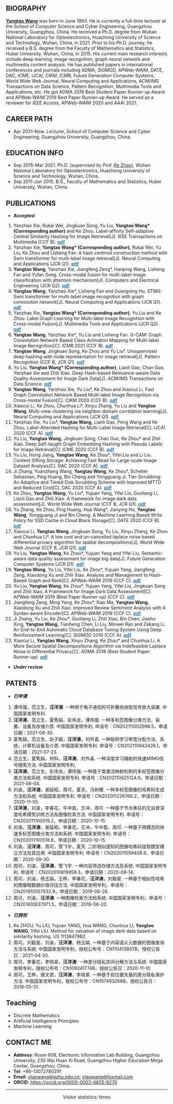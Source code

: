 ## BIOGRAPHY
**[Yangtao Wang](https://github.com/wangyangtao)** was born in June 1993. He is currently a full-time lecturer at the School of Computer Science and Cyber Engineering, Guangzhou University, Guangzhou, China. He received a Ph.D. degree from Wuhan National Laboratory for Optoelectronics, Huazhong University of Science and Technology, Wuhan, China, in 2021. Prior to his Ph.D. journey, he received a B.S. degree from the Faculty of Mathematics and Statistics, Hubei University, Wuhan, China, in 2015. His current main research interests include deep learning, image recognition, graph neural network and multimedia content analysis. He has published papers in international conferences and journals including ADMA, SIGMOD, APWeb-WAIM, DATE, DAC, ICME, IJCAI, CIKM, ICMR, Future Generation Computer Systems, World Wide Web Journal, Neural Computing and Applications, ACM/IMS Transactions on Data Science, Pattern Recognition, Multimedia Tools and Applications, etc. He got ADMA 2018 Best Student Paper Runner-up Award and APWeb-WAIM 2019 Best Paper Runner-up Award. He served as a reviewer for *IEEE Access*, APWeb-WAIM 2020 and AAAI 2021.

## CAREER PATH
- Apr 2021-Now. Lecturer, School of Computer Science and Cyber Engineering, Guangzhou University, Guangzhou, China.

## EDUCATION INFO
- Sep 2015-Mar 2021. Ph.D. (supervised by Prof. [Ke Zhou](http://faculty.hust.edu.cn/zhouke2/zh_CN/index.htm)), Wuhan National Laboratory for Optoelectronics, Huazhong University of Science and Technology, Wuhan, China.
- Sep 2011-Jun 2015. B.S., Faculty of Mathematics and Statistics, Hubei University, Wuhan, China.

<!--
## INTERNSHIP
- May-Nov, 2019. Intern, Tencent Inc., Shenzhen, China.-->

## PUBLICATIONS
- ***Accepted***
<ol>
 <li>Yanzhao Xie, Rukai Wei, Jingkuan Song, Yu Liu, <strong>Yangtao Wang* (Corresponding author)</strong> and Ke Zhou. Label-affinity Self-adaptive Central Similarity Hashing for Image Retrieval[J]. IEEE Transactions on Multimedia (CCF B). <a href="https://github.com/wangyangtao/wangyangtao.github.io/blob/master/non.pdf"><strong><font color="#267cb9">pdf</font></strong></a></li> 

 <li>Yanzhao Xie, <strong>Yangtao Wang* (Corresponding author)</strong>, Rukai Wei, Yu Liu, Ke Zhou and Lisheng Fan. A hash centroid construction method with Swin transformer for multi-label image retrieval[J]. Neural Computing and Applications (JCR Q1). <a href="https://trebuchet.public.springernature.app/get_content/2060a847-7cf2-41d6-b22b-fd845df0cd76"><strong><font color="#267cb9">pdf</font></strong></a></li>  

 <li><strong>Yangtao Wang</strong>, Yanzhao Xie, Jiangfeng Zeng*, Hanping Wang, Lisheng Fan and Yufan Song. Cross-modal fusion for multi-label image classification with attention mechanism[J]. Computers and Electrical Engineering (JCR Q2). <a href="https://www.sciencedirect.com/science/article/pii/S0045790622002701?via%3Dihub"><strong><font color="#267cb9">pdf</font></strong></a></li>  
 
  <li><strong>Yangtao Wang</strong>, Yanzhao Xie*, Lisheng Fan and Guangxing Hu. STMG: Swin transformer for multi-label image recognition with graph convolution network[J]. Neural Computing and Applications (JCR Q1). <a href="https://link.springer.com/content/pdf/10.1007/s00521-022-06990-3.pdf"><strong><font color="#267cb9">pdf</font></strong></a></li>  
 
 <li>Yanzhao Xie, <strong>Yangtao Wang* (Corresponding author)</strong>, Yu Liu and Ke Zhou. Label Graph Learning for Multi-label Image Recognition with Cross-modal Fusion[J]. Multimedia Tools and Applications (JCR Q2). <a href="https://link.springer.com/content/pdf/10.1007/s11042-022-12397-y.pdf"><strong><font color="#267cb9">pdf</font></strong></a></li>  
 
 <li><strong>Yangtao Wang</strong>, Yanzhao Xie*, Yu Liu and Lisheng Fan. G-CAM: Graph Convolution Network Based Class Activation Mapping for Multi-label Image Recognition[C]. ICMR 2021 (CCF B). <a href="https://dl.acm.org/doi/pdf/10.1145/3460426.3463620"><strong><font color="#267cb9">pdf</font></strong></a></li>  
 
 <li><strong>Yangtao Wang</strong>, Jingkuan Song, Ke Zhou and Yu Liu*. Unsupervised deep hashing with node representation for image retrieval[J]. Pattern Recognition (CCF B, JCR Q1). <a href="https://www.sciencedirect.com/science/article/pii/S0031320320305884?dgcid=coauthor"><strong><font color="#267cb9">pdf</font></strong></a></li> 
 
 <li>Yu Liu, <strong>Yangtao Wang* (Corresponding author)</strong>, Lianli Gao, Chan Guo, Yanzhao Xie and Zhili Xiao. Deep Hash-based Relevance-aware Data Quality Assessment for Image Dark Data[J]. ACM/IMS Transactions on Data Science. <a href="https://dl.acm.org/doi/pdf/10.1145/3420038"><strong><font color="#267cb9">pdf</font></strong></a></li>
 
 <li><strong>Yangtao Wang</strong>, Yanzhao Xie, Yu Liu*, Ke Zhou and Xiaocui Li. Fast Graph Convolution Network Based Multi-label Image Recognition via Cross-modal Fusion[C]. CIKM 2020 (CCF B). <a href="https://dl.acm.org/doi/pdf/10.1145/3340531.3411880"><strong><font color="#267cb9">pdf</font></strong></a></li>  
 
 <li>Xiaocui Li, Ke Zhou, Chunhua Li*, Xinyu Zhang, Yu Liu and <strong>Yangtao Wang</strong>. Multi-view clustering via neighbor domain correlation learning[J]. Neural Computing and Applications (JCR Q1). <a href="https://link.springer.com/content/pdf/10.1007/s00521-020-05185-y.pdf"><strong><font color="#267cb9">pdf</font></strong></a></li>   
  
<li>Yanzhao Xie, Yu Liu*, <strong>Yangtao Wang</strong>, Lianli Gao, Peng Wang and Ke Zhou. Label-Attended Hashing for Multi-Label Image Retrieval[C]. IJCAI 2020 (CCF A). <a href="https://www.ijcai.org/Proceedings/2020/0133.pdf"><strong><font color="#267cb9">pdf</font></strong></a></li> 
  
<li>Yu Liu, <strong>Yangtao Wang</strong>, Jingkuan Song, Chan Guo, Ke Zhou* and Zhili Xiao. Deep Self-taught Graph Embedding Hashing with Pseudo Labels for Image Retrieval[C]. ICME 2020 (CCF B). <a href="https://ieeexplore.ieee.org/stamp/stamp.jsp?tp=&arnumber=9102819"><strong><font color="#267cb9">pdf</font></strong></a></li>

<li>Yu Liu, Hong Jiang, <strong>Yangtao Wang</strong>, Ke Zhou*, Yifei Liu and Li Liu. Content Sifting Storage: Achieving Fast Read for Large-scale Image Dataset Analysis[C]. DAC 2020 (CCF A). <a href="https://ieeexplore.ieee.org/stamp/stamp.jsp?tp=&arnumber=9218738"><strong><font color="#267cb9">pdf</font></strong></a></li> 

<li>Ji Zhang, Yuanzhang Wang, <strong>Yangtao Wang</strong>, Ke Zhou*, Schelter Sebastian, Ping Huang, Bin Cheng and Yongguang Ji. Tier-Scrubbing: An Adaptive and Tiered Disk Scrubbing Scheme with Improved MTTD and Reduced Cost[C]. DAC 2020 (CCF A). <a href="https://ieeexplore.ieee.org/stamp/stamp.jsp?tp=&arnumber=9218551"><strong><font color="#267cb9">pdf</font></strong></a></li>  

<li>Ke Zhou, <strong>Yangtao Wang</strong>, Yu Liu*, Yujuan Yang, Yifei Liu, Guoliang Li, Lianli Gao and Zhili Xiao. A framework for image dark data assessment[J]. World Wide Web Journal (CCF B, JCR Q1). <a href="https://link.springer.com/content/pdf/10.1007/s11280-020-00779-x.pdf"><strong><font color="#267cb9">pdf</font></strong></a></li>

<li>Yu Zhang, Ke Zhou, Ping Huang, Hua Wang*, Jianying Hu, <strong>Yangtao Wang</strong>, Yongguang Ji and Bin Cheng. A Machine Learning Based Write Policy for SSD Cache in Cloud Block Storage[C]. DATE 2020 (CCF B). <a href="https://ieeexplore.ieee.org/stamp/stamp.jsp?tp=&arnumber=9116539"><strong><font color="#267cb9">pdf</font></strong></a></li>

<li>Xiaocui Li, <strong>Yangtao Wang</strong>, Jingkuan Song, Yu Liu, Xinyu Zhang, Ke Zhou and Chunhua Li*. A low cost and un-cancelled laplace noise based differential privacy algorithm for spatial decompositions[J]. World Wide Web Journal (CCF B, JCR Q1). <a href="https://link.springer.com/content/pdf/10.1007/s11280-019-00769-8.pdf"><strong><font color="#267cb9">pdf</font></strong></a></li>

<li>Yu Liu, <strong>Yangtao Wang</strong>, Ke Zhou*, Yujuan Yang and Yifei Liu. Semantic-aware data quality assessment for image big data[J]. Future Generation Computer Systems (JCR Q1). <a href="https://www.sciencedirect.com/science/article/pii/S0167739X19302304"><strong><font color="#267cb9">pdf</font></strong></a></li>

<li><strong>Yangtao Wang</strong>, Yu Liu, Yifei Liu, Ke Zhou*, Yujuan Yang, Jiangfeng Zeng, Xiaodong Xu and Zhili Xiao. Analysis and Management to Hash-Based Graph and Rank[C]. APWeb-WAIM 2019 (CCF C). <a href="https://link.springer.com/content/pdf/10.1007%2F978-3-030-26072-9_22.pdf"><strong><font color="#267cb9">pdf</font></strong></a></li>

<li>Yu Liu, <strong>Yangtao Wang</strong>, Ke Zhou*, Yujuan Yang, Yifei Liu, Jingkuan Song and Zhili Xiao. A Framework for Image Dark Data Assessment[C]. APWeb-WAIM 2019 (Best Paper Runner-up) (CCF C). <a href="https://link.springer.com/content/pdf/10.1007%2F978-3-030-26072-9_1.pdf"><strong><font color="#267cb9">pdf</font></strong></a></li>

<li>Jiangfeng Zeng, Ming Yang, Ke Zhou*, Xiao Ma, <strong>Yangtao Wang</strong>, Xiaodong Xu and Zhili Xiao. Improved Review Sentiment Analysis with A Syntax-aware Encoder[C]. APWeb-WAIM 2019 (CCF C). <a href="https://link.springer.com/content/pdf/10.1007%2F978-3-030-26075-0_6.pdf"><strong><font color="#267cb9">pdf</font></strong></a></li>

<li>Ji Zhang, Yu Liu, Ke Zhou*, Guoliang Li, Zhili Xiao, Bin Chen, Jiashu Xing, <strong>Yangtao Wang</strong>, Tianheng Chen, Li Liu, Minwei Ran and Zekang Li. An End-to-End Automatic Cloud Database Tuning System Using Deep Reinforcement Learning[C]. SIGMOD 2019 (CCF A). <a href="https://dl.acm.org/doi/pdf/10.1145/3299869.3300085"><strong><font color="#267cb9">pdf</font></strong></a></li>

<li>Xiaocui Li, <strong>Yangtao Wang</strong>, Xinyu Zhang, Ke Zhou* and Chunhua Li. A More Secure Spatial Decompositions Algorithm via Indefeasible Laplace Noise in Differential Privacy[C]. ADMA 2018 (Best Student Paper Runner-up). <a href="https://link.springer.com/content/pdf/10.1007%2F978-3-030-05090-0_19.pdf"><strong><font color="#267cb9">pdf</font></strong></a></li>
</ol>


- ***Under review***
<ol>

<!--https://github.com/wangyangtao/wangyangtao.github.io/blob/master/non.pdf-->
 
 <!--
<li>Yanzhao Xie, Rukai Wei, Jingkuan Song, Yu Liu*, <strong>Yangtao Wang* (Corresponding author)</strong> and Ke Zhou. Label-Affinity Self-Adaptive Central Similarity Hashing for Image Retrieval[C]. SIGIR 2022 (CCF A).</li>
--> 

<!--
<li><strong>Yangtao Wang</strong>, Yanzhao Xie* and Lisheng Fan. Adaptive Graph Convolution Network Based Class Activation Mapping for Multi-label Image Recognition[J]. ACM Transactions on Multimedia Computing, Communications, and Applications (CCF B, JCR Q1).</li>  
-->
 
<!--
<li><strong>Yangtao Wang</strong>, Yanzhao Xie, Jiangfeng Zeng*, Hanpin Wang, Lisheng Fan and Yufan Song. Cross-modal Fusion for Multi-label Image Classification with Attention Mechanism[J]. Computers and Electrical Engineering (JCR Q2).</li>
-->
 
<!--
<li><strong>Yangtao Wang</strong>, Yanzhao Xie*, Lisheng Fan and Guangxing Hu. STMG: Swin transformer for multi-label image recognition with graph convolution network[J]. Neural Computing and Applications (CCF C, JCR Q1).</li>
-->

<!--
<li>Yanzhao Xie, <strong>Yangtao Wang* (Corresponding author)</strong>, Yu Liu, Ke Zhou and Lisheng Fan. CFMIC: Cross-modal Fusion for Multi-label Image Classification with Attention Mechanism[C]. PRICAI 2021 (CCF C).</li>
-->
 
</ol>



## PATENTS
- ***已申请***
<ol>
<li>谭伟强，范立生，<strong>汪洋涛</strong>. 一种用于电子通信的可折叠收纳型信号放大装置. 中国国家发明专利.</li>
<li><strong>汪洋涛</strong>，范立生，夏隽娟，彭伟龙，谭伟强. 一种多标签图像分类方法、装置、设备及存储介质. 中国国家发明专利. 申请号：CN202111002998.5，申请日期：2021-08-30.</li>
<li>夏隽娟，范立生，赵子超，<strong>汪洋涛</strong>，刘外喜. 一种联邦学习带宽分配方法、系统、计算机设备及介质. 中国国家发明专利. 申请号：CN202110842426.1，申请日期：2021-07-23.</li>
<li>范立生，夏隽娟，何科，<strong>汪洋涛</strong>，刘外喜. 一种深度学习辅助的快速MIMO信号搜索方法. 中国国家发明专利.</li>
<li><strong>汪洋涛</strong>，范立生，彭伟龙，谭伟强. 一种基于类激活映射机制的多标签图像分类方法和系统. 中国国家发明专利. 申请号：CN202110625124.9，申请日期：2021-06-04.</li>
<li>刘渝，<strong>汪洋涛</strong>，谢延昭，周可，夏天，冯树耀. 一种多标签图像的哈希码生成方法和系统. 中国国家发明专利. 申请号：CN202011226768.2，申请日期：2020-11-05.</li>
<li><strong>汪洋涛</strong>，刘渝，李春花，牛中盈，王冲，周可. 一种基于节点表征的无监督深度哈希模型训练方法及图像检索方法. 中国国家发明专利. 申请号：CN202011100519.2，申请日期：2020-10-15</li>
<li>刘渝，<strong>汪洋涛</strong>，谢延昭，李春花，王冲，牛中盈，周可. 一种基于跨模态的快速多标签图像分类方法和系统. 中国国家发明专利. 申请号：CN202011100518.8，申请日期：2020-10-15.</li>
<li>刘渝，<strong>汪洋涛</strong>，周可，管飞宇，夏天. 二阶相似感知的图像哈希码提取模型建立方法及其应用. 中国国家发明专利. 申请号：CN202011059408.8，申请日期：2020-09-30.</li>
<li>周可，刘渝，<strong>汪洋涛</strong>，管飞宇. 一种内容筛选存储方法及系统. 中国国家发明专利. 申请号：CN202010819959.3，申请日期：2020-08-14.</li>
<li>周可，刘渝，杨玉娟，王桦，李春花，<strong>汪洋涛</strong>，刘毅斐. 一种基于相似性哈希的图像暗数据价值评估方法. 中国国家发明专利，申请号：CN201910557932.9，申请日期：2019-06-26.</li>
<li>周可，刘渝，<strong>汪洋涛</strong>. 一种图像检索方法和系统. 中国国家发明专利，申请号：CN201810637971.5，申请日期：2018-06-20.</li>
</ol>

- ***已授权***
<ol>
<li>Ke ZHOU, Yu LIU, Yujuan YANG, Hua WANG, Chunhua LI, <strong>Yangtao WANG</strong>, Yifei LIU. Method for valuation of image dark data based on similarity hashing. US 11138479B2.  </li>
<li>周可，刘毅斐，刘渝，<strong>汪洋涛</strong>，杨玉娟. 一种基于内容语义元数据的图像查询方法与系统. 中国国家发明专利，授权公布号：CN110413807B，授权公告日：2021-04-20.  </li>
<li>周可，李春花，李晓翠，<strong>汪洋涛</strong>. 一种差分隐私空间分解方法与系统. 中国国家发明专利，授权公布号：CN109241774B，授权公告日：2020-11-10.</li>
<li>周可，王桦，唐文君，<strong>汪洋涛</strong>，李晓翠. 一种基于前位置矢量的差分隐私保护方法. 中国国家发明专利，授权公布号：CN107493268B，授权公告日：2019-05-31.</li>
</ol>

## Teaching
- Discrete Mathematics
- Artificial Intelligence Principles
- Machine Learning

## CONTACT ME
- **Address**: Room 608, Electronic Information Lab Building, Guangzhou University, 230 Wai Huan Xi Road, Guangzhou Higher Education Mega Center, Guangzhou, China.
- **Tel**: +86-13072780291
- **Email**: ytaowang@gzhu.edu.cn; ytaowang@foxmail.com
- **ORCID**: https://orcid.org/0000-0003-4605-9270


***
<center>
<script async src="//busuanzi.ibruce.info/busuanzi/2.3/busuanzi.pure.mini.js"></script>
<span id="busuanzi_container_site_pv">Visitor statistics: <span id="busuanzi_value_site_pv"></span> times</span>
